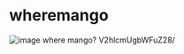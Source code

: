 # **wheremango**
![image](https://user-images.githubusercontent.com/43651265/174088063-daa9dc51-599d-4b68-855f-4109d0bde34f.png)
where mango?
V2hlcmUgbWFuZ28/
